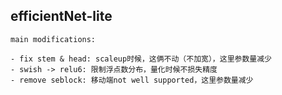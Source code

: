 
## efficientNet-lite

    main modifications:

    - fix stem & head: scaleup时候，这俩不动（不加宽），这里参数量减少
    - swish -> relu6: 限制浮点数分布，量化时候不损失精度
    - remove seblock: 移动端not well supported，这里参数量减少


